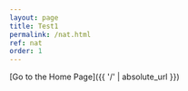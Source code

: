 ```yaml
---
layout: page
title: Test1
permalink: /nat.html
ref: nat
order: 1
---
```




[Go to the Home Page]({{ '/' | absolute_url }})

